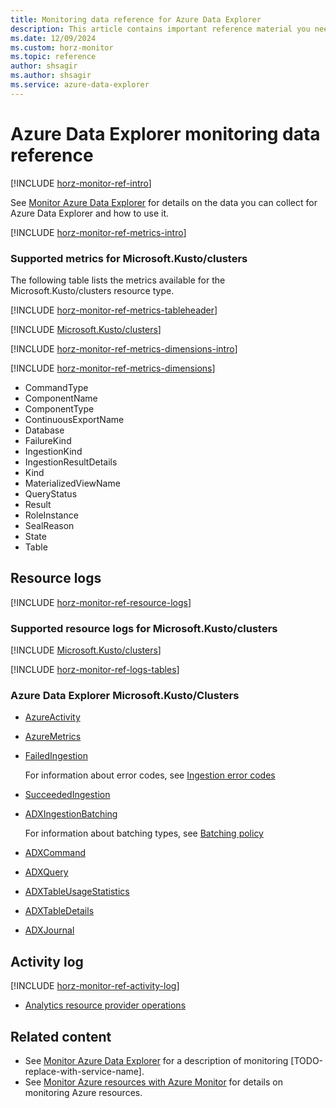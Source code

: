 ```yaml
---
title: Monitoring data reference for Azure Data Explorer
description: This article contains important reference material you need when you monitor Azure Data Explorer by using Azure Monitor.
ms.date: 12/09/2024
ms.custom: horz-monitor
ms.topic: reference
author: shsagir
ms.author: shsagir
ms.service: azure-data-explorer
---
```


# Azure Data Explorer monitoring data reference

[!INCLUDE [horz-monitor-ref-intro](~/reusable-content/ce-skilling/azure/includes/azure-monitor/horizontals/horz-monitor-ref-intro.md)]

See [Monitor Azure Data Explorer](monitor-data-explorer.md) for details on the data you can collect for Azure Data Explorer and how to use it.

[!INCLUDE [horz-monitor-ref-metrics-intro](~/reusable-content/ce-skilling/azure/includes/azure-monitor/horizontals/horz-monitor-ref-metrics-intro.md)]

### Supported metrics for Microsoft.Kusto/clusters

The following table lists the metrics available for the Microsoft.Kusto/clusters resource type.

[!INCLUDE [horz-monitor-ref-metrics-tableheader](~/reusable-content/ce-skilling/azure/includes/azure-monitor/horizontals/horz-monitor-ref-metrics-tableheader.md)]

[!INCLUDE [Microsoft.Kusto/clusters](~/reusable-content/ce-skilling/azure/includes/azure-monitor/reference/metrics/microsoft-kusto-clusters-metrics-include.md)]

[!INCLUDE [horz-monitor-ref-metrics-dimensions-intro](~/reusable-content/ce-skilling/azure/includes/azure-monitor/horizontals/horz-monitor-ref-metrics-dimensions-intro.md)]

[!INCLUDE [horz-monitor-ref-metrics-dimensions](~/reusable-content/ce-skilling/azure/includes/azure-monitor/horizontals/horz-monitor-ref-metrics-dimensions.md)]

- CommandType
- ComponentName
- ComponentType
- ContinuousExportName
- Database
- FailureKind
- IngestionKind
- IngestionResultDetails
- Kind
- MaterializedViewName
- QueryStatus
- Result
- RoleInstance
- SealReason
- State
- Table

## Resource logs

[!INCLUDE [horz-monitor-ref-resource-logs](~/reusable-content/ce-skilling/azure/includes/azure-monitor/horizontals/horz-monitor-ref-resource-logs.md)]

### Supported resource logs for Microsoft.Kusto/clusters

[!INCLUDE [Microsoft.Kusto/clusters](~/reusable-content/ce-skilling/azure/includes/azure-monitor/reference/logs/microsoft-kusto-clusters-logs-include.md)]

[!INCLUDE [horz-monitor-ref-logs-tables](~/reusable-content/ce-skilling/azure/includes/azure-monitor/horizontals/horz-monitor-ref-logs-tables.md)]

### Azure Data Explorer Microsoft.Kusto/Clusters

- [AzureActivity](/azure/azure-monitor/reference/tables/azureactivity#columns)
- [AzureMetrics](/azure/azure-monitor/reference/tables/azuremetrics#columns)
- [FailedIngestion](/azure/azure-monitor/reference/tables/failedingestion#columns)

  For information about error codes, see [Ingestion error codes](error-codes.md)

- [SucceededIngestion](/azure/azure-monitor/reference/tables/succeededingestion#columns)
- [ADXIngestionBatching](/azure/azure-monitor/reference/tables/adxingestionbatching#columns)

  For information about batching types, see [Batching policy](/kusto/management/batching-policy?view=azure-data-explorer&preserve-view=true#sealing-a-batch)

- [ADXCommand](/azure/azure-monitor/reference/tables/adxcommand#columns)
- [ADXQuery](/azure/azure-monitor/reference/tables/adxquery#columns)
- [ADXTableUsageStatistics](/azure/azure-monitor/reference/tables/adxtableusagestatistics#columns)
- [ADXTableDetails](/azure/azure-monitor/reference/tables/adxtabledetails#columns)
- [ADXJournal](/azure/azure-monitor/reference/tables/adxjournal#columns)

## Activity log

[!INCLUDE [horz-monitor-ref-activity-log](~/reusable-content/ce-skilling/azure/includes/azure-monitor/horizontals/horz-monitor-ref-activity-log.md)]

- [Analytics resource provider operations](/azure/role-based-access-control/resource-provider-operations#analytics)

## Related content

- See [Monitor Azure Data Explorer](monitor-data-explorer.md) for a description of monitoring [TODO-replace-with-service-name].
- See [Monitor Azure resources with Azure Monitor](/azure/azure-monitor/essentials/monitor-azure-resource) for details on monitoring Azure resources.